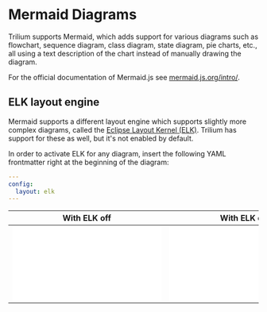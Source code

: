 # Mermaid Diagrams
Trilium supports Mermaid, which adds support for various diagrams such as flowchart, sequence diagram, class diagram, state diagram, pie charts, etc., all using a text description of the chart instead of manually drawing the diagram.

For the official documentation of Mermaid.js see [mermaid.js.org/intro/](https://mermaid.js.org/intro/).

## ELK layout engine

Mermaid supports a different layout engine which supports slightly more complex diagrams, called the [Eclipse Layout Kernel (ELK)](https://eclipse.dev/elk/). Trilium has support for these as well, but it's not enabled by default.

In order to activate ELK for any diagram, insert the following YAML frontmatter right at the beginning of the diagram:

```yaml
---
config:
  layout: elk
---
```

| With ELK off | With ELK on |
| --- | --- |
| ![](Mermaid%20Diagrams/ELK%20off.txt) | ![](Mermaid%20Diagrams/ELK%20on.txt) |